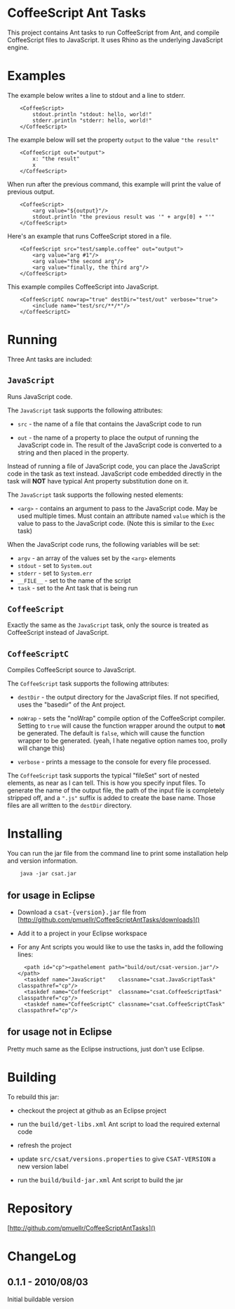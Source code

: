 CoffeeScript Ant Tasks
=============================

This project contains Ant tasks to run CoffeeScript from 
Ant, and compile CoffeeScript files to JavaScript.  It uses
Rhino as the underlying JavaScript engine.

Examples
========

The example below writes a line to stdout and a line to stderr.

        <CoffeeScript>
            stdout.println "stdout: hello, world!"
            stderr.println "stderr: hello, world!"
        </CoffeeScript>

The example below will set the property `output` to the
value `"the result"`

        <CoffeeScript out="output">
            x: "the result"
            x
        </CoffeeScript>
        

When run after the previous command, this example will
print the value of previous output.

        <CoffeeScript>
            <arg value="${output}"/>
            stdout.println "the previous result was '" + argv[0] + "'"
        </CoffeeScript>


Here's an example that runs CoffeeScript stored in a file.

        <CoffeeScript src="test/sample.coffee" out="output">
            <arg value="arg #1"/>
            <arg value="the second arg"/>
            <arg value="finally, the third arg"/>
        </CoffeeScript>

This example compiles CoffeeScript into JavaScript.

        <CoffeeScriptC nowrap="true" destDir="test/out" verbose="true">
            <include name="test/src/**/*"/>
        </CoffeeScriptC>


Running
=======

Three Ant tasks are included:

`JavaScript`
------------

Runs JavaScript code.

The `JavaScript` task supports the following attributes:

* `src` - the name of a file that contains the JavaScript code
to run

* `out` - the name of a property to place the output of running
the JavaScript code in.  The result of the JavaScript code is
converted to a string and then placed in the property.

Instead of running a file of JavaScript code, you can place the
JavaScript code in the task as text instead.  JavaScript code
embedded directly in the task will **NOT** have typical Ant property
substitution done on it.

The `JavaScript` task supports the following nested elements:

* `<arg>` - contains an argument to pass to the JavaScript
code.  May be used multiple times.  Must contain an attribute
named `value` which is the value to pass to the JavaScript code.
(Note this is similar to the `Exec` task)

When the JavaScript code runs, the following variables will be
set:

* `argv` - an array of the values set by the `<arg>` elements
* `stdout` - set to `System.out`
* `stderr` - set to `System.err`
* `__FILE__` - set to the name of the script
* `task` - set to the Ant task that is being run

`CoffeeScript`
--------------

Exactly the same as the `JavaScript` task, only the source is
treated as CoffeeScript instead of JavaScript.

`CoffeeScriptC`
---------------

Compiles CoffeeScript source to JavaScript.

The `CoffeeScript` task supports the following attributes:

* `destDir` - the output directory for the JavaScript files.
If not specified, uses the "basedir" of the Ant project.

* `noWrap` - sets the "noWrap" compile option of the CoffeeScript
compiler.  Setting to `true` will cause the function wrapper
around the output to **not** be generated.  The default is `false`,
which will cause the function wrapper to be generated.
(yeah, I hate negative option names too, prolly will change this)

* `verbose` - prints a message to the console for every file processed.

The `CoffeeScript` task supports the typical "fileSet" sort of
nested elements, as near as I can tell.  This is how you specify
input files.  To generate the name of the output file, the path
of the input file is completely stripped off, and a `".js"` suffix
is added to create the base name.  Those files are all written 
to the `destDir` directory.

Installing 
==========

You can run the jar file from the command line to print some
installation help and version information.

        java -jar csat.jar

for usage in Eclipse
--------------------

* Download a <tt>csat-{version}.jar</tt> file from 
[http://github.com/pmuellr/CoffeeScriptAntTasks/downloads]()

* Add it to a project in your Eclipse workspace

* For any Ant scripts you would like to use the tasks in, add
the following lines:

        <path id="cp"><pathelement path="build/out/csat-version.jar"/></path>
        <taskdef name="JavaScript"    classname="csat.JavaScriptTask"    classpathref="cp"/>
        <taskdef name="CoffeeScript"  classname="csat.CoffeeScriptTask"  classpathref="cp"/>
        <taskdef name="CoffeeScriptC" classname="csat.CoffeeScriptCTask" classpathref="cp"/>

for usage not in Eclipse
------------------------

Pretty much same as the Eclipse instructions, just don't use Eclipse.

Building
========

To rebuild this jar: 

* checkout the project at github as an Eclipse project

* run the <tt>build/get-libs.xml</tt> Ant script to load
the required external code

* refresh the project

* update <tt>src/csat/versions.properties</tt> to give
<tt>CSAT-VERSION</tt> a new version label

* run the <tt>build/build-jar.xml</tt> Ant script to build 
the jar

Repository
==========

[http://github.com/pmuellr/CoffeeScriptAntTasks]()

ChangeLog
=========

0.1.1 - 2010/08/03
------------------

Initial buildable version

